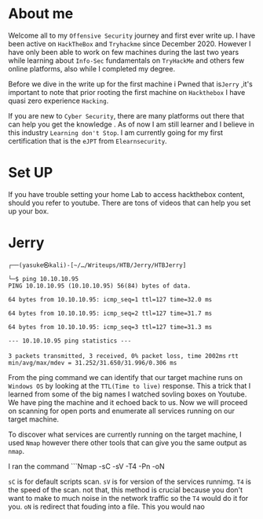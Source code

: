 # About me

Welcome all to my ``Offensive Security`` journey and first ever write up.
I have been active on ```HackTheBox``` and `Tryhackme` since December 2020.
However I have only been able to work on few  machines during the last two years while learning about ```Info-Sec``` fundamentals on ```TryHackMe``` and others few online platforms, also while I completed my degree.

Before we dive in the write up  for the first machine i Pwned that is```Jerry``` ,it's important to note that prior rooting the first machine on ```Hackthebox``` I have quasi zero experience ``Hacking``.

If you are new to ```Cyber Security```, there are many platforms out there that can help you get the knowledge .
As of now I am still learner and I believe in this industry ```Learning don't Stop```. I am currently going for my first certification that is the ```eJPT``` from ```Elearnsecurity```.

# Set UP

If you have trouble setting your home Lab to access hackthebox content, should you refer to youtube. There are tons  of videos that can help you set up your box.

# Jerry


```┌──(yasuke㉿kali)-[~/…/Writeups/HTB/Jerry/HTBJerry]```

```└─$ ping 10.10.10.95```            
```PING 10.10.10.95 (10.10.10.95) 56(84) bytes of data.```

```64 bytes from 10.10.10.95: icmp_seq=1 ttl=127 time=32.0 ms```

```64 bytes from 10.10.10.95: icmp_seq=2 ttl=127 time=31.7 ms```

```64 bytes from 10.10.10.95: icmp_seq=3 ttl=127 time=31.3 ms```

```--- 10.10.10.95 ping statistics ---```

```3 packets transmitted, 3 received, 0% packet loss, time 2002ms```
```rtt min/avg/max/mdev = 31.252/31.650/31.996/0.306 ms```

From the ping command we can identify that our target machine runs on ```Windows OS``` by looking at the ```TTL(Time to live)``` response. This a trick that I learned from some of the big names I watched sovling boxes on Youtube.
We have ping the machine and it echoed back to us.
Now we will proceed on scanning for open ports and enumerate all services running on our target machine.

To discover what services are currently running on the target machine, I used ```Nmap``` however there other tools that can give you the same output as ```nmap```.

I ran the command ```Nmap -sC -sV -T4  -Pn <IP Address> -oN <outputfile>

```sC``` is for default scripts scan.
```sV``` is for version of the services runnimg.
```T4``` is the speed of the scan. not that, this method is crucial because you don't want to make to much noise in the network traffic so the ```T4``` would do it for you.
```oN``` is redirect that fouding into a file. This you would nao



